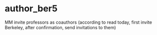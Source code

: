 # author_ber5
MM invite professors as coauthors (according to read today, first invite Berkeley, after confirmation, send invitations to them)  

